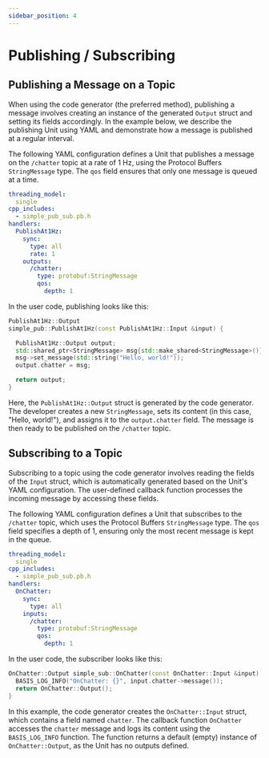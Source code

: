 ```yaml
---
sidebar_position: 4
---
```


# Publishing / Subscribing

## Publishing a Message on a Topic

When using the code generator (the preferred method), publishing a message involves creating an instance of the generated `Output` struct and setting its fields accordingly. In the example below, we describe the publishing Unit using YAML and demonstrate how a message is published at a regular interval.

The following YAML configuration defines a Unit that publishes a message on the `/chatter` topic at a rate of 1 Hz, using the Protocol Buffers `StringMessage` type. The `qos` field ensures that only one message is queued at a time.

```yaml
threading_model:
  single
cpp_includes:
  - simple_pub_sub.pb.h
handlers:
  PublishAt1Hz:
    sync:
      type: all
      rate: 1
    outputs:
      /chatter:
        type: protobuf:StringMessage
        qos:
          depth: 1
```

In the user code, publishing looks like this:

```c++
PublishAt1Hz::Output
simple_pub::PublishAt1Hz(const PublishAt1Hz::Input &input) {

  PublishAt1Hz::Output output;
  std::shared_ptr<StringMessage> msg{std::make_shared<StringMessage>()};
  msg->set_message(std::string("Hello, world!"));
  output.chatter = msg;

  return output;
}
```

Here, the `PublishAt1Hz::Output` struct is generated by the code generator. The developer creates a new `StringMessage`, sets its content (in this case, "Hello, world!"), and assigns it to the `output.chatter` field. The message is then ready to be published on the `/chatter` topic.


## Subscribing to a Topic

Subscribing to a topic using the code generator involves reading the fields of the `Input` struct, which is automatically generated based on the Unit's YAML configuration. The user-defined callback function processes the incoming message by accessing these fields.

The following YAML configuration defines a Unit that subscribes to the `/chatter` topic, which uses the Protocol Buffers `StringMessage` type. The `qos` field specifies a depth of 1, ensuring only the most recent message is kept in the queue.

```yaml
threading_model:
  single
cpp_includes:
  - simple_pub_sub.pb.h
handlers:
  OnChatter:
    sync:
      type: all
    inputs:
      /chatter:
        type: protobuf:StringMessage
        qos:
          depth: 1
```

In the user code, the subscriber looks like this:

```c++
OnChatter::Output simple_sub::OnChatter(const OnChatter::Input &input) {
  BASIS_LOG_INFO("OnChatter: {}", input.chatter->message());
  return OnChatter::Output();
}
```

In this example, the code generator creates the `OnChatter::Input` struct, which contains a field named `chatter`. The callback function `OnChatter` accesses the `chatter` message and logs its content using the `BASIS_LOG_INFO` function. The function returns a default (empty) instance of `OnChatter::Output`, as the Unit has no outputs defined.
